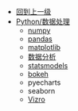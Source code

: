 - [回到上一级](Python/)
- [Python/数据处理](Python/数据处理/)
  - [numpy](Python/数据处理/numpy)
  - [pandas](Python/数据处理/pandas)
  - [matplotlib](Python/数据处理/matplotlib)
  - [数据分析](Python/数据处理/数据分析)
  - [statsmodels](Python/数据处理/statsmodels)
  - [bokeh](Python/数据处理/bokeh)
  - pyecharts
  - seaborn
  - [Vizro](Python/数据处理/vizro)